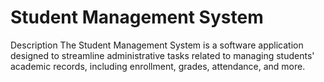 # **Student Management System**

Description
The Student Management System is a software application designed to streamline administrative tasks related to managing students' academic records, including enrollment, grades, attendance, and more.
